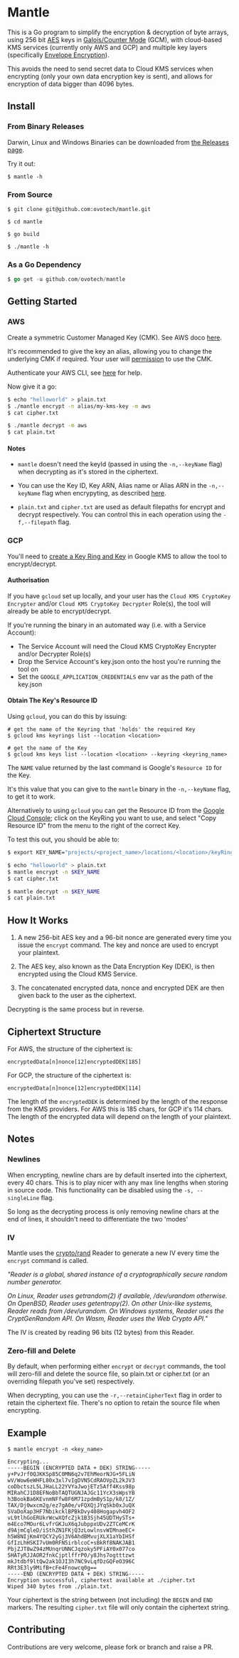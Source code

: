 # Mantle
This is a Go program to simplify the encryption & decryption of byte arrays,
using 256 bit [AES](https://en.wikipedia.org/wiki/Advanced_Encryption_Standard)
keys in [Galois/Counter Mode](https://en.wikipedia.org/wiki/Galois/Counter_Mode)
(GCM), with cloud-based KMS services (currently only AWS and GCP) and multiple
key layers (specifically
[Envelope Encryption](https://cloud.google.com/kms/docs/envelope-encryption)).

This avoids the need to send secret data to Cloud KMS services when encrypting
(only your own data encryption key is sent), and allows for encryption of data
bigger than 4096 bytes.

## Install

### From Binary Releases

Darwin, Linux and Windows Binaries can be downloaded from [the Releases page](https://github.com/ovotech/mantle/releases).

Try it out:

```
$ mantle -h
```

### From Source

```
$ git clone git@github.com:ovotech/mantle.git

$ cd mantle

$ go build

$ ./mantle -h
```

### As a Go Dependency

```Go
$ go get -u github.com/ovotech/mantle
```

## Getting Started

### AWS

Create a symmetric Customer Managed Key (CMK). See AWS doco [here](https://docs.aws.amazon.com/kms/latest/developerguide/create-keys.html#create-symmetric-cmk).

It's recommended to give the key an alias, allowing you to change the underlying
CMK if required. Your user will [permission](https://docs.aws.amazon.com/kms/latest/developerguide/key-policies.html) to use the CMK.

Authenticate your AWS CLI, see [here](https://docs.aws.amazon.com/cli/latest/userguide/cli-chap-configure.html) for help.

Now give it a go:

```bash
$ echo "helloworld" > plain.txt
$ ./mantle encrypt -n alias/my-kms-key -m aws
$ cat cipher.txt

$ ./mantle decrypt -m aws
$ cat plain.txt
```
#### Notes

* `mantle` doesn't need the keyId (passed in using the `-n,--keyName` flag) when
decrypting as it's stored in the ciphertext.

* You can use the Key ID, Key ARN, Alias name or Alias ARN in the `-n,--keyName`
flag when encrypyting, as described [here](https://docs.aws.amazon.com/cli/latest/reference/kms/encrypt.html#options).

* `plain.txt` and `cipher.txt` are used as default filepaths for encrypt
and decrypt respectively. You can control this in each operation using the 
`-f,--filepath` flag.

### GCP

You'll need to [create a Key Ring and Key](https://cloud.google.com/kms/docs/creating-keys#kms-create-keyring-cli) in Google KMS to allow the tool to
encrypt/decrypt.

#### Authorisation

If you have `gcloud` set up locally, and your user has the `Cloud KMS CryptoKey
Encrypter` and/or `Cloud KMS CryptoKey Decrypter` Role(s), the tool will
already be able to encrypt/decrypt.

If you're running the binary in an automated way (i.e. with a Service Account):

* The Service Account will need the Cloud KMS CryptoKey Encrypter and/or
Decrypter Role(s)
* Drop the Service Account's key.json onto the host you're running the tool on
* Set the `GOOGLE_APPLICATION_CREDENTIALS` env var as the path of the key.json

#### Obtain The Key's Resource ID

Using `gcloud`, you can do this by issuing:

```
# get the name of the Keyring that 'holds' the required Key
$ gcloud kms keyrings list --location <location>

# get the name of the Key
$ gcloud kms keys list --location <location> --keyring <keyring_name>
```

The `NAME` value returned by the last command is Google's `Resource ID` for the
Key. 

It's this value that you can give to the `mantle` binary in the
`-n,--keyName` flag, to get it to work.

Alternatively to using `gcloud` you can get the Resource ID from the [Google Cloud Console](https://console.cloud.google.com/security/kms); click on the KeyRing
you want to use, and select "Copy Resource ID" from the menu to the right of the
correct Key.

To test this out, you should be able to:

```bash
$ export KEY_NAME="projects/<project_name>/locations/<location>/keyRings/<keyring_name>/cryptoKeys/<key_name>"

$ echo "helloworld" > plain.txt
$ mantle encrypt -n $KEY_NAME
$ cat cipher.txt

$ mantle decrypt -n $KEY_NAME
$ cat plain.txt
```

## How It Works

1. A new 256-bit AES key and a 96-bit nonce are generated every time you issue
 the `encrypt` command. The key and nonce are used to encrypt your plaintext.

2. The AES key, also known as the Data Encryption Key (DEK), is then encrypted
using the Cloud KMS Service.

3. The concatenated encrypted data, nonce and encrypted DEK are then given back
to the user as the ciphertext.

Decrypting is the same process but in reverse.


## Ciphertext Structure

For AWS, the structure of the ciphertext is:

```
encryptedData[n]nonce[12]encryptedDEK[185]
```

For GCP, the structure of the ciphertext is:

```
encryptedData[n]nonce[12]encryptedDEK[114]
```

The length of the `encryptedDEK` is determined by the length of the response
from the KMS providers. For AWS this is 185 chars, for GCP it's 114 chars. 
The length of the encrypted data will depend on the length of your plaintext.

## Notes

### Newlines

When encrypting, newline chars are by default inserted into the ciphertext,
every 40 chars. This is to play nicer with any max line lengths when storing in
source code. This functionality can be disabled using the `-s, --singleLine`
flag.

So long as the decrypting process is only removing newline chars at the end of
lines, it shouldn't need to differentiate the two 'modes'


### IV

Mantle uses the [crypto/rand](https://golang.org/pkg/crypto/rand/) Reader to
generate a new IV every time the `encrypt` command is called.


*"Reader is a global, shared instance of a cryptographically secure random number generator.*

*On Linux, Reader uses getrandom(2) if available, /dev/urandom otherwise. On
OpenBSD, Reader uses getentropy(2). On other Unix-like systems, Reader reads
from /dev/urandom. On Windows systems, Reader uses the CryptGenRandom API. On
Wasm, Reader uses the Web Crypto API."*

The IV is created by reading 96 bits (12 bytes) from this Reader.


### Zero-fill and Delete

By default, when performing either `encrypt` or `decrypt` commands, the tool
will zero-fill and delete the source file, so plain.txt or cipher.txt (or an
overriding filepath you've set) respectively.

When decrypting, you can use the `-r,--retainCipherText` flag in order to
retain the ciphertext file. There's no option to retain the source file when
encrypting.


## Example

```
$ mantle encrypt -n <key_name>

Encrypting...
-----BEGIN (ENCRYPTED DATA + DEK) STRING-----
y+PvJrf0QJKKSp85C0MN6q2v7EhMeorNJG+5FLiN
wV/Wow6eWHFL80x3xl7vIgDVN5CdRAOVpZL2kJV3
coDbctszL5LJHaLL22YVYaJwojETz5Aff4Kss98p
MIRahCJ1D8EFNoBbTAQTUGNJAJGc11YcX3sWpsYB
h3BookBa6KEvnmNFfw8F6M71zpdmByS1p/k8/1Z/
TAX/Dj0wxcm2g/ez7gA0e/vFQXQjJYqSkb0xJuQX
SVaDoXap3HF7NbikcklBPBkDvy408Hogapvh4OF2
vL9tlhGoERUkrWcwXQfcZjk1B3Sjh45UDTHySTs+
m4Eco7MOur6LvfrGKJuX6qJubppxUDv2ZTCeMCrK
d9AjmCqleD/iSthZN1FKjQ3zLowlnsvWIMnaeEC+
h5W8NIjKm4YQCY2yGj3V6AhdBMvujXLX1aYbIHSf
GfIzLhHSKI7vUm0RFN5irblcoC+sBkRf8NAKJAB1
PbjZJT8wZ94zMUnqrUNNCJqzoky5PFiAY0x077co
SHATyRJJAOR2fnkCjptlffrP0/y8Jhs7ogtttzwt
mkJtdbf9ltQw2ak1OJI3h7NC9vLqfDzGQFeO396C
RRt3E3ly9MifB+cFe4Fnowcq0g==
-----END (ENCRYPTED DATA + DEK) STRING-----
Encryption successful, ciphertext available at ./cipher.txt
Wiped 340 bytes from ./plain.txt.
```

Your ciphertext is the string between (not including) the `BEGIN` and `END`
markers. The resulting `cipher.txt` file will only contain the ciphertext
string.


## Contributing

Contributions are very welcome, please fork or branch and raise a PR.

